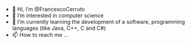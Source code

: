 - 👋 Hi, I’m @FrancescoCerruto
- 👀 I’m interested in computer science
- 🌱 I’m currently learning the development of a software, programming languages (like Java, C++, C and C#)
- 📫 How to reach me ...

<!---
FrancescoCerruto/FrancescoCerruto is a ✨ special ✨ repository because its `README.md` (this file) appears on your GitHub profile.
You can click the Preview link to take a look at your changes.
--->
